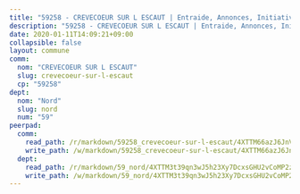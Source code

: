```yaml
---
title: "59258 - CREVECOEUR SUR L ESCAUT | Entraide, Annonces, Initiatives"
description: "59258 - CREVECOEUR SUR L ESCAUT | Entraide, Annonces, Initiatives"
date: 2020-01-11T14:09:21+09:00
collapsible: false
layout: commune
comm:
  nom: "CREVECOEUR SUR L ESCAUT"
  slug: crevecoeur-sur-l-escaut
  cp: "59258"
dept:
  nom: "Nord"
  slug: nord
  num: "59"
peerpad:
  comm:
    read_path: /r/markdown/59258_crevecoeur-sur-l-escaut/4XTTM66azJ6JnVsXvyPEmfpYFforX58AAMRJX843TqNbgR6EV
    write_path: /w/markdown/59258_crevecoeur-sur-l-escaut/4XTTM66azJ6JnVsXvyPEmfpYFforX58AAMRJX843TqNbgR6EV-K3TgUhMaFNxdTjj29DfphpTop27RJqUkKWKyb3wgPNQ2JvAkeyogcWCvmLC6ZtkgvX4fJffH3uPEWtm8iAtvhtX2jdZUbMc5hMmu5VEjh2bUEKaLMpgygFFbUpQNaRRTR2ZV6kMP
  dept:
    read_path: /r/markdown/59_nord/4XTTM3t39qn3wJ5h23Xy7DcxsGHU2vCoMP2z3iS4TUn3TrtdJ
    write_path: /w/markdown/59_nord/4XTTM3t39qn3wJ5h23Xy7DcxsGHU2vCoMP2z3iS4TUn3TrtdJ-K3TgTuZGkuZqXfr6fpmH7pGsMT6ndvZQMyRDze5QBt7XScLWHoBi246kLoDKpTH2Yo4f3AFSSJqGc2ozvNww7qPLqsDjpvahxCbQ6F5znbfjp6kVgaDcTYc9LyhwSfYuCevnvZUQ
---
```


